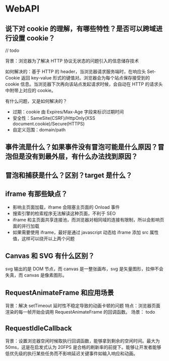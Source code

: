# WebAPI

## 说下对 cookie 的理解，有哪些特性？是否可以跨域进行设置 cookie？

// todo

背景：浏览器为了解决 HTTP 协议无状态的问题引入的信息储存技术

如何解决的：基于 HTTP 的 header，当浏览器请求服务端时，在响应头 Set-Cookie 返回 key-value 形式的键值对。浏览器会为每个站点保存接受到的 cookie 信息。当浏览器下次再向该站点发起请求时候，会自动在 HTTP 的请求头中附带上对应的 cookie。

有什么问题，又是如何解决的？

- 过期：cookie 由 Expires/Max-Age 字段来标识过期时间
- 安全性：SameSite(CSRF)/HttpOnly(XSS document.cookie)/Secure(HTTPS)
- 自定义范围：domain/path

## 事件流是什么？如果事件没有冒泡可能是什么原因？冒泡但是没有到最外层，有什么办法找到原因？

## 冒泡和捕获是什么？区别？target 是什么？

## iframe 有那些缺点？

- 影响主页面加载，iframe 会阻塞主页面的 Onload 事件
- 搜索引擎的检索程序无法解读这种页面，不利于 SEO
- iframe 和主页面共享连接池，而浏览器对相同域的连接有限制，所以会影响页面的并行加载
- 如果需要使用 iframe，最好是通过 javascript 动态给 iframe 添加 src 属性值，这样可以绕开以上两个问题

## Canvas 和 SVG 有什么区别？

svg 输出的是 DOM 节点，而 canvas 是一整张画布，svg 是矢量图形，拉伸不会失真，而 canvas 是像素图形。

## RequestAnimateFrame 和应用场景

背景：解决 setTimeout 延时性不稳定导致的动画卡顿的问题
特点：浏览器页面渲染的每一帧开始会调用 RequestAnimateFrame 的回调函数。
场景：
todo

## RequestIdleCallback

背景：设置浏览器空闲时候取执行回调函数，能够拿到剩余的空闲时间。最大为 50ms，这是在启发式认为 20FPS 是合格的刷新率的前提下。能够让开发者能够低优先级的执行某些任务而不影响延迟关键事件如输入响应和动画。
